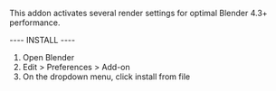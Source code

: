 This addon activates several render settings for optimal Blender 4.3+ performance. 

---- INSTALL ----
1. Open Blender
2. Edit > Preferences > Add-on
3. On the dropdown menu, click install from file 
